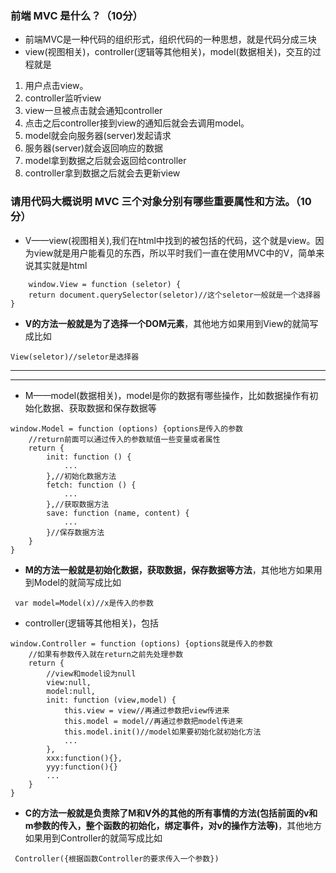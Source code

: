 ### 前端 MVC 是什么？（10分）
* 前端MVC是一种代码的组织形式，组织代码的一种思想，就是代码分成三块
* view(视图相关)，controller(逻辑等其他相关)，model(数据相关)，交互的过程就是
1. 用户点击view。
2. controller监听view
3. view一旦被点击就会通知controller
4. 点击之后controller接到view的通知后就会去调用model。
5. model就会向服务器(server)发起请求
6. 服务器(server)就会返回响应的数据
7. model拿到数据之后就会返回给controller
8. controller拿到数据之后就会去更新view
### 请用代码大概说明 MVC 三个对象分别有哪些重要属性和方法。（10分）
* V——view(视图相关),我们在html中找到的被包括的代码，这个就是view。因为view就是用户能看见的东西，所以平时我们一直在使用MVC中的V，简单来说其实就是html
```
    window.View = function (seletor) {
    return document.querySelector(seletor)//这个seletor一般就是一个选择器
}
```
* **V的方法一般就是为了选择一个DOM元素**，其他地方如果用到View的就简写成比如
```
View(seletor)//seletor是选择器
```
***
***
* M——model(数据相关)，model是你的数据有哪些操作，比如数据操作有初始化数据、获取数据和保存数据等
```
window.Model = function (options) {options是传入的参数
    //return前面可以通过传入的参数赋值一些变量或者属性
    return {
        init: function () {
            ...
        },//初始化数据方法
        fetch: function () {
            ...
        },//获取数据方法
        save: function (name, content) {
            ...
        }//保存数据方法
    }
}
```
* **M的方法一般就是初始化数据，获取数据，保存数据等方法**，其他地方如果用到Model的就简写成比如
```
 var model=Model(x)//x是传入的参数
```

* controller(逻辑等其他相关)，包括
```
window.Controller = function (options) {options就是传入的参数
    //如果有参数传入就在return之前先处理参数
    return {
        //view和model设为null
        view:null,
        model:null,
        init: function (view,model) {
            this.view = view//再通过参数把view传进来
            this.model = model//再通过参数把model传进来
            this.model.init()//model如果要初始化就初始化方法
            ...
        },
        xxx:function(){},
        yyy:function(){}
        ...
    }
}
```
* **C的方法一般就是负责除了M和V外的其他的所有事情的方法(包括前面的v和m参数的传入，整个函数的初始化，绑定事件，对v的操作方法等)**，其他地方如果用到Controller的就简写成比如
```
 Controller({根据函数Controller的要求传入一个参数})
```
